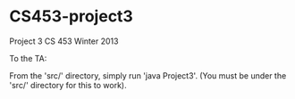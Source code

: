 CS453-project3
==============

Project 3 CS 453 Winter 2013

To the TA:

From the 'src/' directory, simply run 'java Project3'. (You must be under the
'src/' directory for this to work).
